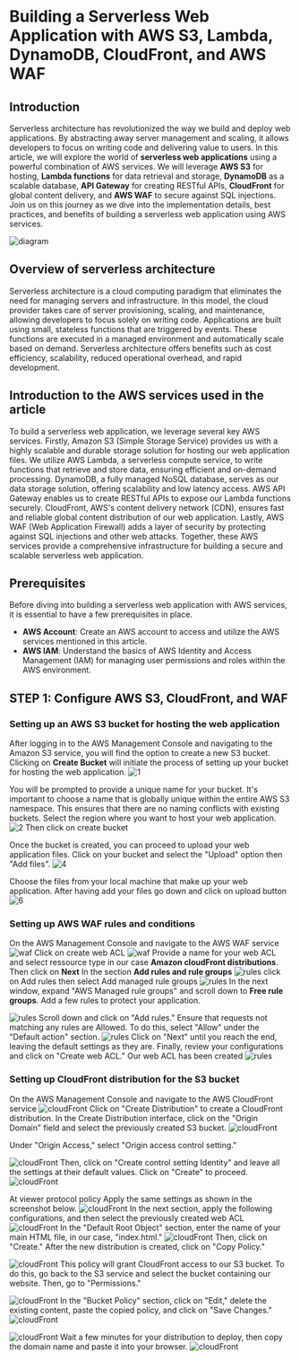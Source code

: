 # **Building a Serverless Web Application with AWS S3, Lambda, DynamoDB, CloudFront, and AWS WAF**

## Introduction
Serverless architecture has revolutionized the way we build and deploy web applications. By abstracting away server management and scaling, it allows developers to focus on writing code and delivering value to users. In this article, we will explore the world of **serverless web applications** using a powerful combination of AWS services. We will leverage **AWS S3** for hosting, **Lambda functions** for data retrieval and storage, **DynamoDB** as a scalable database, **API Gateway** for creating RESTful APIs, **CloudFront** for global content delivery, and **AWS WAF** to secure against SQL injections. Join us on this journey as we dive into the implementation details, best practices, and benefits of building a serverless web application using AWS services.

![diagram](./images/diagram.png)

## Overview of serverless architecture
Serverless architecture is a cloud computing paradigm that eliminates the need for managing servers and infrastructure. In this model, the cloud provider takes care of server provisioning, scaling, and maintenance, allowing developers to focus solely on writing code. Applications are built using small, stateless functions that are triggered by events. These functions are executed in a managed environment and automatically scale based on demand. Serverless architecture offers benefits such as cost efficiency, scalability, reduced operational overhead, and rapid development.

## Introduction to the AWS services used in the article
To build a serverless web application, we leverage several key AWS services. Firstly, Amazon S3 (Simple Storage Service) provides us with a highly scalable and durable storage solution for hosting our web application files. We utilize AWS Lambda, a serverless compute service, to write functions that retrieve and store data, ensuring efficient and on-demand processing. DynamoDB, a fully managed NoSQL database, serves as our data storage solution, offering scalability and low latency access. AWS API Gateway enables us to create RESTful APIs to expose our Lambda functions securely. CloudFront, AWS's content delivery network (CDN), ensures fast and reliable global content distribution of our web application. Lastly, AWS WAF (Web Application Firewall) adds a layer of security by protecting against SQL injections and other web attacks. Together, these AWS services provide a comprehensive infrastructure for building a secure and scalable serverless web application.

## Prerequisites

Before diving into building a serverless web application with AWS services, it is essential to have a few prerequisites in place. 

- **AWS Account**: Create an AWS account to access and utilize the AWS services mentioned in this article.
- **AWS IAM**: Understand the basics of AWS Identity and Access Management (IAM) for managing user permissions and roles within the AWS environment.

## STEP 1: Configure AWS S3, CloudFront, and WAF

### Setting up an AWS S3 bucket for hosting the web application
After logging in to the AWS Management Console and navigating to the Amazon S3 service, you will find the option to create a new S3 bucket. Clicking on **Create Bucket** will initiate the process of setting up your bucket for hosting the web application.
![1](./images/1.png)

You will be prompted to provide a unique name for your bucket. It's important to choose a name that is globally unique within the entire AWS S3 namespace. This ensures that there are no naming conflicts with existing buckets. Select the region where you want to host your web application.
![2](./images/2.png)
Then click on create bucket

Once the bucket is created, you can proceed to upload your web application files. Click on your bucket and select the "Upload" option then "Add files". 
![4](./images/4.png)

Choose the files from your local machine that make up your web application. After having add your files go down and click on upload button 
![6](./images/6.png)


### Setting up AWS WAF rules and conditions
On the AWS Management Console and navigate to the AWS WAF service
![waf](./images/7.png)
Click on create web ACL
![waf](./images/8.png)
Provide a name for your web ACL and select ressource type in our case **Amazon cloudFront distributions**. Then click on **Next**
In the section **Add rules and rule groups** 
![rules](./images/9.png) 
click on Add rules then select Add managed rule groups
![rules](./images/10.png) 
In the next window, expand "AWS Managed rule groups" and scroll down to **Free rule groups**. Add a few rules to protect your application.

![rules](./images/11.png) 
Scroll down and click on "Add rules."
Ensure that requests not matching any rules are Allowed. To do this, select "Allow" under the "Default action" section.
![rules](./images/12.png) 
Click on "Next" until you reach the end, leaving the default settings as they are. Finally, review your configurations and click on "Create web ACL."
Our web ACL has been created 
![rules](./images/13.png) 

### Setting up CloudFront distribution for the S3 bucket

On the AWS Management Console and navigate to the AWS CloudFront service
![cloudFront](./images/14.png) 
Click on "Create Distribution" to create a CloudFront distribution.
In the Create Distribution interface, click on the "Origin Domain" field and select the previously created S3 bucket.
![cloudFront](./images/15.png) 

Under "Origin Access," select "Origin access control setting."

![cloudFront](./images/16.png) 
Then, click on "Create control setting Identity" and leave all the settings at their default values. Click on "Create" to proceed.
![cloudFront](./images/17.png) 

At viewer protocol policy
Apply the same settings as shown in the screenshot below.
![cloudFront](./images/18.png) 
In the next section, apply the following configurations, and then select the previously created web ACL
![cloudFront](./images/19.png) 
In the "Default Root Object" section, enter the name of your main HTML file, in our case, "index.html."
![cloudFront](./images/23.png) 
Then, click on "Create." After the new distribution is created, click on "Copy Policy."

![cloudFront](./images/20.png) 
This policy will grant CloudFront access to our S3 bucket. To do this, go back to the S3 service and select the bucket containing our website. Then, go to "Permissions."

![cloudFront](./images/21.png) 
In the "Bucket Policy" section, click on "Edit," delete the existing content, paste the copied policy, and click on "Save Changes."
![cloudFront](./images/22.png) 

![cloudFront](./images/24.png) 
Wait a few minutes for your distribution to deploy, then copy the domain name and paste it into your browser.
![cloudFront](./images/25.png) 

